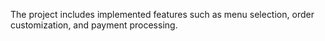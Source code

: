 The project includes implemented features such as menu selection, order customization, and payment processing.
 
